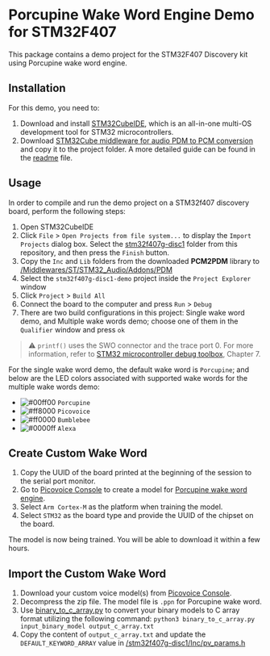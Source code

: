 # Porcupine Wake Word Engine Demo for STM32F407

This package contains a demo project for the STM32F407 Discovery kit using Porcupine wake word engine. 

## Installation

For this demo, you need to: 
1. Download and install [STM32CubeIDE](https://www.st.com/en/development-tools/stm32cubeide.html), which is an all-in-one multi-OS development tool for STM32 microcontrollers.
1. Download [STM32Cube middleware for audio PDM to PCM conversion](https://www.st.com/en/licensed-software/audiopdm-mw.html) and copy it to the project folder. A more detailed guide can be found in the [readme](./stm32f407g-disc1/Middlewares/ST/STM32_Audio/Addons/PDM/readme.txt) file.

## Usage

In order to compile and run the demo project on a STM32f407 discovery board, perform the following steps:

1. Open STM32CubeIDE
2. Click `File` > `Open Projects from file system...` to display the `Import Projects` dialog box. Select the [stm32f407g-disc1](./stm32f407g-disc1) folder from this repository, and then press the `Finish` button.
3. Copy the `Inc` and `Lib` folders from the downloaded **PCM2PDM** library to [/Middlewares/ST/STM32_Audio/Addons/PDM](./stm32f407g-disc1/Middlewares/ST/STM32_Audio/Addons/PDM)
4. Select the `stm32f407g-disc1-demo` project inside the `Project Explorer` window
5. Click `Project` > `Build All`
6. Connect the board to the computer and press `Run` > `Debug`
7. There are two build configurations in this project: Single wake word demo, and Multiple wake words demo; choose one of them in the `Qualifier` window and press `ok`

> :warning: `printf()` uses the SWO connector and the trace port 0. For more information, refer to [STM32 microcontroller debug toolbox](https://www.st.com/resource/en/application_note/dm00354244-stm32-microcontroller-debug-toolbox-stmicroelectronics.pdf), Chapter 7.

For the single wake word demo, the default wake word is `Porcupine`; and below are the LED colors associated with supported wake words for the multiple wake words demo:

- ![#00ff00](https://via.placeholder.com/15/00ff00/000000?text=+) `Porcupine`
- ![#ff8000](https://via.placeholder.com/15/ff8000/000000?text=+) `Picovoice`
- ![#ff0000](https://via.placeholder.com/15/ff0000/000000?text=+) `Bumblebee`
- ![#0000ff](https://via.placeholder.com/15/0000ff/000000?text=+) `Alexa`

## Create Custom Wake Word

1. Copy the UUID of the board printed at the beginning of the session to the serial port monitor.
2. Go to [Picovoice Console](https://console.picovoice.ai/) to create a model for [Porcupine wake word engine](https://picovoice.ai/docs/quick-start/console-porcupine/).
3. Select `Arm Cortex-M` as the platform when training the model.
4. Select `STM32` as the board type and provide the UUID of the chipset on the board.

The model is now being trained. You will be able to download it within a few hours.

## Import the Custom Wake Word

1. Download your custom voice model(s) from [Picovoice Console](https://console.picovoice.ai/).
2. Decompress the zip file. The model file is `.ppn` for Porcupine wake word.
3. Use [binary_to_c_array.py](../../../resources/scripts/binary_to_c_array.py) to convert your binary models to C array format  utilizing the following command:
`python3 binary_to_c_array.py input_binary_model output_c_array.txt`
1. Copy the content of `output_c_array.txt` and update the `DEFAULT_KEYWORD_ARRAY` value in [/stm32f407g-disc1/Inc/pv_params.h](./stm32f407g-disc1/Inc/pv_params.h)
 
